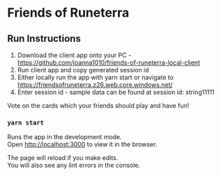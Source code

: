 # Friends of Runeterra

## Run Instructions
1. Download the client app onto your PC - https://github.com/joanna1010/friends-of-runeterra-local-client
1. Run client app and copy generated session id
1. Either locally run the app with yarn start or navigate to https://friendsofruneterra.z26.web.core.windows.net/
1. Enter session id - sample data can be found at session id: string11111

Vote on the cards which your friends should play and have fun!

### `yarn start`

Runs the app in the development mode.<br />
Open [http://localhost:3000](http://localhost:3000) to view it in the browser.

The page will reload if you make edits.<br />
You will also see any lint errors in the console.

